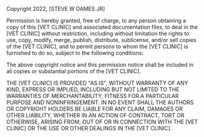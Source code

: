 Copyright 2022, [STEVE W DAMES JR]

Permission is hereby granted, free of charge, to any person obtaining a copy of this [VET CLINIC] and associated documentation files, to deal in the [VET CLINIC] without restriction, including without limitation the rights to use, copy, modify, merge, publish, distribute, sublicense, and/or sell copies of the [VET CLINIC], and to permit persons to whom the [VET CLINIC] is furnished to do so, subject to the following conditions:

The above copyright notice and this permission notice shall be included in all copies or substantial portions of the [VET CLINIC].

THE [VET CLINIC] IS PROVIDED "AS IS", WITHOUT WARRANTY OF ANY KIND, EXPRESS OR IMPLIED, INCLUDING BUT NOT LIMITED TO THE WARRANTIES OF MERCHANTABILITY, FITNESS FOR A PARTICULAR PURPOSE AND NONINFRINGEMENT. IN NO EVENT SHALL THE AUTHORS OR COPYRIGHT HOLDERS BE LIABLE FOR ANY CLAIM, DAMAGES OR OTHER LIABILITY, WHETHER IN AN ACTION OF CONTRACT, TORT OR OTHERWISE, ARISING FROM, OUT OF OR IN CONNECTION WITH THE [VET CLINIC] OR THE USE OR OTHER DEALINGS IN THE [VET CLINIC].
